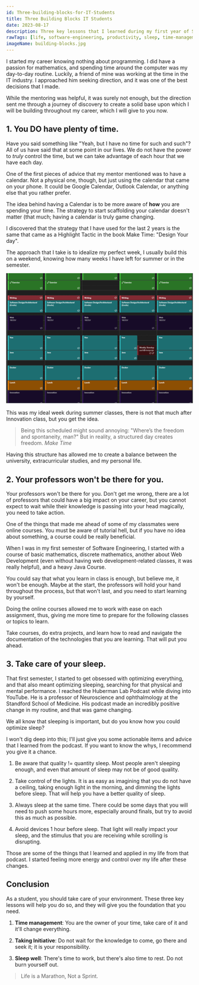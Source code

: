 ```yaml
---
id: Three-building-blocks-for-IT-Students
title: Three Building Blocks IT Students
date: 2023-08-17
description: Three key lessons that I learned during my first year of Software Engineering.
rawTags: [life, software-engineering, productivity, sleep, time-management]
imageName: building-blocks.jpg
---
```


I started my career knowing nothing about programming. I did have a passion for mathematics, and spending time around the computer was my day-to-day routine. Luckily, a friend of mine was working at the time in the IT industry. I approached him seeking direction, and it was one of the best decisions that I made.

While the mentoring was helpful, it was surely not enough, but the direction sent me through a journey of discovery to create a solid base upon which I will be building throughout my career, which I will give to you now.

## 1. You DO have plenty of time.

Have you said something like "Yeah, but I have no time for such and such"? All of us have said that at some point in our lives. We do not have the power to _truly_ control the time, but we can take advantage of each hour that we have each day.

One of the first pieces of advice that my mentor mentioned was to have a calendar. Not a physical one, though, but just using the calendar that came on your phone. It could be Google Calendar, Outlook Calendar, or anything else that you rather prefer.

The idea behind having a Calendar is to be more aware of **how** you are spending your time. The strategy to start scaffolding your calendar doesn't matter (that much; having a calendar is truly game changing. 

I discovered that the strategy that I have used for the last 2 years is the same that came as a Highlight Tactic in the book Make Time: "Design Your day".

The approach that I take is to idealize my perfect week, I usually build this on a weekend, knowing how many weeks I have left for summer or in the semester.

![calendar img](https://raw.githubusercontent.com/SilverFlin/Images/main/portfolio/articles/building-blocks-calendar.png)

This was my ideal week during summer classes, there is not that much after Innovation class, but you get the idea.


> Being this scheduled might sound annoying: "Where’s the freedom and spontaneity, man?" But in reality, a structured day creates freedom. *Make Time*

Having this structure has allowed me to create a balance between the university, extracurricular studies, and my personal life.

## 2. Your professors won't be there for you.

Your professors won't be there for you. Don't get me wrong, there are a lot of professors that could have a big impact on your career, but you cannot expect to wait while their knowledge is passing into your head magically, you need to take action.

One of the things that made me ahead of some of my classmates were online courses. You must be aware of tutorial hell, but if you have no idea about something, a course could be really beneficial.

When I was in my first semester of Software Engineering, I started with a course of basic mathematics, discrete mathematics, another about Web Development (even without having web development-related classes, it was really helpful), and a heavy Java Course.

You could say that what you learn in class is enough, but believe me, it won't be enough. Maybe at the start, the professors will hold your hand throughout the process, but that won't last, and you need to start learning by yourself.

Doing the online courses allowed me to work with ease on each assignment, thus, giving me more time to prepare for the following classes or topics to learn.

Take courses, do extra projects, and learn how to read and navigate the documentation of the technologies that you are learning. That will put you ahead.




## 3. Take care of your sleep.

That first semester, I started to get obsessed with optimizing everything, and that also meant optimizing sleeping, searching for that physical and mental performance.
I reached the Huberman Lab Podcast while diving into YouTube. He is a professor of Neuroscience and ophthalmology at the Standford School of Medicine. His podcast made an incredibly positive change in my routine, and that was game changing.

We all know that sleeping is important, but do you know how you could optimize sleep?

I won't dig deep into this; I'll just give you some actionable items and advice that I learned from the podcast. If you want to know the whys, I recommend you give it a chance.

1. Be aware that quality != quantity sleep.
Most people aren't sleeping enough, and even that amount of sleep may not be of good quality.

2. Take control of the lights.
It is as easy as imagining that you do not have a ceiling, taking enough light in the morning, and dimming the lights before sleep. That will help you have a better quality of sleep.

3. Always sleep at the same time.
There could be some days that you will need to push some hours more, especially around finals, but try to avoid this as much as possible.

4. Avoid devices 1 hour before sleep.
That light will really impact your sleep, and the stimulus that you are receiving while scrolling is disrupting.

Those are some of the things that I learned and applied in my life from that podcast. I started feeling more energy and control over my life after these changes.

## Conclusion

As a student, you should take care of your environment. These three key lessons will help you do so, and they will give you the foundation that you need.

1. **Time management**: You are the owner of your time, take care of it and it'll change everything.

2. **Taking Initiative**: Do not wait for the knowledge to come, go there and seek it; it is your responsibility.

3. **Sleep well**: There's time to work, but there's also time to rest. Do not burn yourself out.

> Life is a Marathon, Not a Sprint.